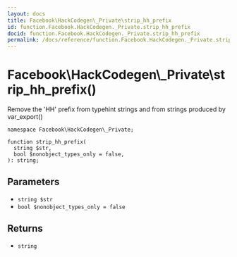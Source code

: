 ```yaml
---
layout: docs
title: Facebook\HackCodegen\_Private\strip_hh_prefix
id: function.Facebook.HackCodegen._Private.strip_hh_prefix
docid: function.Facebook.HackCodegen._Private.strip_hh_prefix
permalink: /docs/reference/function.Facebook.HackCodegen._Private.strip_hh_prefix.md
---
```

# Facebook\\HackCodegen\\_Private\\strip_hh_prefix()




Remove the 'HH\' prefix from typehint strings
and from strings produced by var_export()




``` Hack
namespace Facebook\HackCodegen\_Private;

function strip_hh_prefix(
  string $str,
  bool $nonobject_types_only = false,
): string;
```




## Parameters




* ` string $str `
* ` bool $nonobject_types_only = false `




## Returns




- ` string `